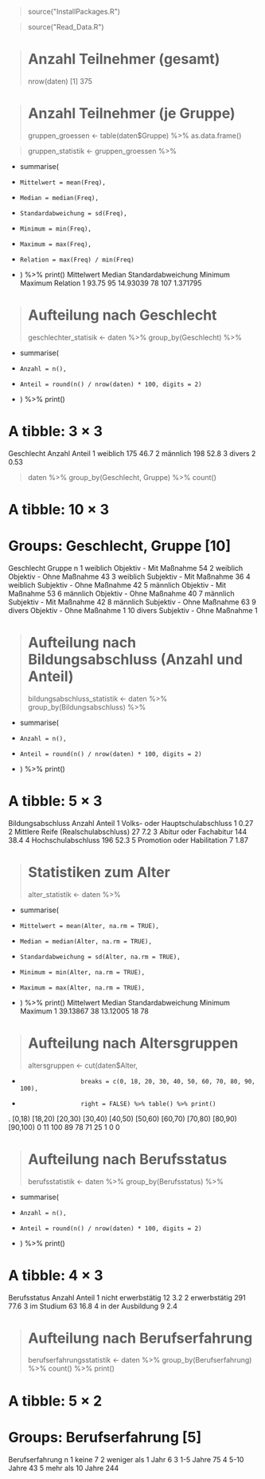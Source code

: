 
> source("InstallPackages.R")

> source("Read_Data.R")

> # Anzahl Teilnehmer (gesamt)
> nrow(daten)
[1] 375

> # Anzahl Teilnehmer (je Gruppe)
> gruppen_groessen <- table(daten$Gruppe) %>% as.data.frame()

> gruppen_statistik <- gruppen_groessen %>% 
+   summarise(
+     Mittelwert = mean(Freq),
+     Median = median(Freq),
+     Standardabweichung = sd(Freq),
+     Minimum = min(Freq),
+     Maximum = max(Freq),
+     Relation = max(Freq) / min(Freq)
+   ) %>% print()
  Mittelwert Median Standardabweichung Minimum Maximum Relation
1      93.75     95           14.93039      78     107 1.371795

> # Aufteilung nach Geschlecht
> geschlechter_statisik <- daten %>% group_by(Geschlecht) %>%
+   summarise(
+     Anzahl = n(),
+     Anteil = round(n() / nrow(daten) * 100, digits = 2)
+   ) %>% print()
# A tibble: 3 × 3
  Geschlecht Anzahl Anteil
  <fct>       <int>  <dbl>
1 weiblich      175  46.7 
2 männlich      198  52.8 
3 divers          2   0.53

> daten %>% group_by(Geschlecht, Gruppe) %>% count()
# A tibble: 10 × 3
# Groups:   Geschlecht, Gruppe [10]
   Geschlecht Gruppe                        n
   <fct>      <chr>                     <int>
 1 weiblich   Objektiv - Mit Maßnahme      54
 2 weiblich   Objektiv - Ohne Maßnahme     43
 3 weiblich   Subjektiv - Mit Maßnahme     36
 4 weiblich   Subjektiv - Ohne Maßnahme    42
 5 männlich   Objektiv - Mit Maßnahme      53
 6 männlich   Objektiv - Ohne Maßnahme     40
 7 männlich   Subjektiv - Mit Maßnahme     42
 8 männlich   Subjektiv - Ohne Maßnahme    63
 9 divers     Objektiv - Ohne Maßnahme      1
10 divers     Subjektiv - Ohne Maßnahme     1

> # Aufteilung nach Bildungsabschluss (Anzahl und Anteil)
> bildungsabschluss_statistik <- daten %>% group_by(Bildungsabschluss) %>%
+   summarise(
+     Anzahl = n(),
+     Anteil = round(n() / nrow(daten) * 100, digits = 2)
+   ) %>% print()
# A tibble: 5 × 3
  Bildungsabschluss                   Anzahl Anteil
  <fct>                                <int>  <dbl>
1 Volks- oder Hauptschulabschluss          1   0.27
2 Mittlere Reife (Realschulabschluss)     27   7.2 
3 Abitur oder Fachabitur                 144  38.4 
4 Hochschulabschluss                     196  52.3 
5 Promotion oder Habilitation              7   1.87

> # Statistiken zum Alter
> alter_statistik <- daten %>% 
+   summarise(
+     Mittelwert = mean(Alter, na.rm = TRUE),
+     Median = median(Alter, na.rm = TRUE),
+     Standardabweichung = sd(Alter, na.rm = TRUE),
+     Minimum = min(Alter, na.rm = TRUE),
+     Maximum = max(Alter, na.rm = TRUE),
+   ) %>% print()
  Mittelwert Median Standardabweichung Minimum Maximum
1   39.13867     38           13.12005      18      78

> # Aufteilung nach Altersgruppen
> altersgruppen <- cut(daten$Alter, 
+                      breaks = c(0, 18, 20, 30, 40, 50, 60, 70, 80, 90, 100), 
+                      right = FALSE) %>% table() %>% print()
.
  [0,18)  [18,20)  [20,30)  [30,40)  [40,50)  [50,60)  [60,70)  [70,80)  [80,90) [90,100) 
       0       11      100       89       78       71       25        1        0        0 

> # Aufteilung nach Berufsstatus
> berufsstatistik <- daten %>% group_by(Berufsstatus) %>% 
+   summarise(
+     Anzahl = n(),
+     Anteil = round(n() / nrow(daten) * 100, digits = 2)
+   ) %>% print()
# A tibble: 4 × 3
  Berufsstatus       Anzahl Anteil
  <fct>               <int>  <dbl>
1 nicht erwerbstätig     12    3.2
2 erwerbstätig          291   77.6
3 im Studium             63   16.8
4 in der Ausbildung       9    2.4

> # Aufteilung nach Berufserfahrung
> berufserfahrungsstatistik <- daten %>% group_by(Berufserfahrung) %>% count() %>% print()
# A tibble: 5 × 2
# Groups:   Berufserfahrung [5]
  Berufserfahrung        n
  <fct>              <int>
1 keine                  7
2 weniger als 1 Jahr     6
3 1-5 Jahre             75
4 5-10 Jahre            43
5 mehr als 10 Jahre    244
